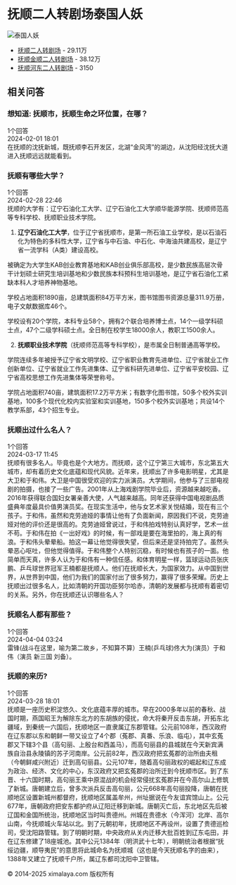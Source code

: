 # 抚顺二人转剧场泰国人妖

![泰国人妖](https://imagev2.xmcdn.com/storages/4fab-audiofreehighqps/6F/A2/CKwRIJEFA4mXAAArcgDePsCY.png)

- [抚顺二人转剧场](https://m.ximalaya.com/album/47108159) - 29.11万
- [抚顺金顺二人转剧场](https://m.ximalaya.com/album/5213722) - 38.12万
- [抚顺河东二人转剧场](https://m.ximalaya.com/album/30726411) - 3150

## 相关问答

### 想知道: 抚顺市，抚顺生命之环位置，在哪？

1个回答  
2024-02-01 18:01  
在抚顺的沈抚新城，既抚顺李石开发区，北湖“金风湾”的湖边，从沈阳经沈抚大道进入抚顺远远就能看到。

### 抚顺有哪些大学？

1个回答  
2024-02-28 22:46  
抚顺的大学有：辽宁石油化工大学、辽宁石油化工大学顺华能源学院、抚顺师范高等专科学校、抚顺职业技术学院。

1. **辽宁石油化工大学**，位于辽宁省抚顺市，是第一所石油工业学校，是以石油石化为特色的多科性大学，辽宁省与中石油、中石化、中海油共建高校，是辽宁省一流学科（A类）建设高校。

被确定为大学生KAB创业教育基地和KAB创业俱乐部高校，是少数民族高层次骨干计划硕士研究生培训基地和少数民族本科预科生培训基地，是辽宁省石油化工紧缺本科人才培养神物基地。

学校占地面积1890亩，总建筑面积84万平方米，图书馆图书资源总量311.9万册，电子文献数据库46个。

学校设有20个学院，本科专业58个，拥有2个联合培养博士点，14个一级学科硕士点，47个二级学科硕士点。全日制在校学生18000余人，教职工1500余人。

2. **抚顺职业技术学院**（抚顺师范高等专科学校），是市属全日制普通高等学校。

学院连续多年被授予辽宁省文明学校、辽宁省职业教育先进单位、辽宁省就业工作创新单位、辽宁省就业工作先进集体、辽宁省科研先进单位、辽宁省平安校园、辽宁省高校思想工作先进集体等荣誉称号。

学院占地面积740亩，建筑面积17.2万平方米；有数字化图书馆，50多个校外实训基地，100多个现代化校内实验室和实训基地，150多个校外实训基地；共设14个教学系部，43个招生专业。

### 抚顺出过什么名人？

1个回答  
2024-03-17 11:45  
抚顺有很多名人。毕竟也是个大地方。而抚顺，这个辽宁第三大城市，东北第五大城市，却有着历史文化底蕴和现代风貌。近年来，抚顺出了许多电影明星，尤其是大卫和于和伟。大卫是中国很受欢迎的实力派演员。大学期间，他参与了三部电视剧的拍摄，也接了一些广告。2001年从上海戏剧学院毕业后，资源越来越吃香。2016年获得联合国妇女署亲善大使，人气越来越高。同年还获得中国电视剧品质盛典年度最具价值男演员奖。在现实生活中，他与女艺术家关悦结婚，现在有三个孩子。于和伟，虽然和克劳迪娅的事情让他有了负面新闻，原因我们不说，克劳迪娅对他的评价还是很高的。克劳迪娅曾说过，于和伟拍戏特别认真好学，艺术一丝不苟。于和伟在拍《一出好戏》的时候，有一部戏是要在海里拍的，海上真的有浪。于和伟头晕晕船。拍这一幕让他觉得很失望，但后来还是坚持拍完了。虽然头晕恶心呕吐，但他觉得值得。于和伟整个人特别沉稳，有时候也有孩子的一面。他简单而天真，许多人认为于和伟有一种信任感。和体育明星一样，篮球运动员张庆鹏、乒乓球世界冠军王楠都是抚顺人。他们在抚顺长大，为国家效力。从中国到世界，从世界到中国，他们为我们的国家付出了很多努力，赢得了很多荣耀。历史上抚顺出过很多名人，比如清朝的开国功臣努尔哈赤，清朝的发展都与抚顺有着密切的关系。另外，你在抚顺还认识哪些名人？

### 抚顺名人都有那些？

1个回答  
2024-04-04 03:24  
雷锋(战斗在这里，喻为第二故乡，不知算不算）王楠(乒乓球)佟大为(演员）于和伟（演员 新三国 刘备）。

### 抚顺的来历?

1个回答  
2024-03-28 18:01  
抚顺是一座历史积淀悠久、文化底蕴丰厚的城市。早在2000多年以前的春秋、战国时期，燕国昭王为解除东北方的东胡族的侵扰，命大将秦开反击东胡，开拓东北疆域，到秦统一六国后，抚顺地区一直隶属辽东郡管辖。公元前108年，西汉政府在辽东郡以东和朝鲜一带又设立了4个郡（菟郡、真番、乐浪、临屯），其中玄菟郡又下辖3个县（高句丽、上殷台和西盖马），而高句丽县的县城就在今天新宾满族自治县永陵镇的苏子河南岸。公元前82年，西汉政府把玄菟郡的治所由夫租（今朝鲜咸兴附近）迁到高句丽县。公元107年，随着高句丽政权的崛起和辽东成为政治、经济、文化的中心，东汉政府又把玄菟郡的治所迁到今抚顺市区。到了东晋、十六国时期，高句丽王乘中原混战的机会经常侵扰玄菟郡并在今高尔山上修筑了新城。唐朝建立后，曾多次派兵反击高句丽，公元668年高句丽投降，唐朝在抚顺地区设置新城州都督府，抚顺地区属盖牟州，州址据说在今友谊宾馆山上。公元677年，唐朝政府把安东都护府从辽阳迁移到新城。唐朝灭亡后，东北地区先后被辽国和金国所统治，抚顺地区当时叫贵德州。州城在贵德水（今浑河）北岸、高尔山南，今抚顺城火车站以北。到了元朝初年，抚顺地区不再设州，设置了贵德巡检司，受沈阳路管辖。到了明朝时期，中央政府从关内迁移大批百姓到辽东屯田，并在辽东修建了18座城池。其中公元1384年（明洪武十七年），明朝统治者根据“抚绥边疆，顺导夷民”的意思将此城命名为抚顺城（这也是今天抚顺名字的由来），1388年又建立了抚顺千户所，属辽东都司沈阳中卫管辖。

© 2014-2025 ximalaya.com 版权所有